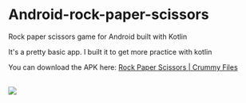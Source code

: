 # Android-rock-paper-scissors
Rock paper scissors game for Android built with Kotlin

<p>It's a pretty basic app. I built it to get more practice with kotlin</p>

<p>You can download the APK here: <a href="http://crummyfiles.xyz/file/31c91">Rock Paper Scissors | Crummy Files</a></p>
<br>
<img src="https://user-images.githubusercontent.com/18511990/133931572-135b4bdf-0f58-487c-aa5d-4d94fb005036.jpeg">

<br>
<img src"https://user-images.githubusercontent.com/18511990/133931586-34c9be63-032a-491a-93f5-cc3233ba4ac3.jpeg">

<br>
